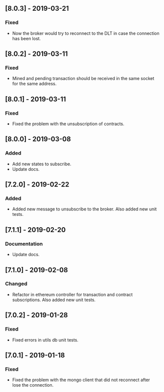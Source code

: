 ## [8.0.3] - 2019-03-21
### Fixed
- Now the broker would try to reconnect to the DLT in case the connection has been lost.

## [8.0.2] - 2019-03-11
### Fixed
- Mined and pending transaction should be received in the same socket for the same address.

## [8.0.1] - 2019-03-11
### Fixed
- Fixed the problem with the unsubscription of contracts.

## [8.0.0] - 2019-03-08
### Added
- Add new states to subscribe.
- Update docs.

## [7.2.0] - 2019-02-22
### Added
- Added new message to unsubscribe to the broker. Also added new unit tests.

## [7.1.1] - 2019-02-20
### Documentation
- Update docs.

## [7.1.0] - 2019-02-08
### Changed
- Refactor in ethereum controller for transaction and contract subscriptions. Also added new unit tests.

## [7.0.2] - 2019-01-28
### Fixed
- Fixed errors in utils db unit tests.

## [7.0.1] - 2019-01-18
### Fixed
- Fixed the problem with the mongo client that did not reconnect after lose the connection.